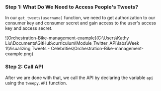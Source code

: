 <!--title={Authorization Keys and Calling API}-->

### Step 1: What Do We Need to Access People's Tweets?

In our `get_tweets(username)` function, we need to get authorization to our consumer key and consumer secret and gain access to the user's access key and access secret.

![Orchestration-Bike-management-example](C:\Users\Kathy Liu\Documents\GitHub\curriculum\Module_Twitter_API\labs\Week 1\Visualizing Tweets - Celebrities\Orchestration-Bike-management-example.png)

### Step 2: Call API

After we are done with that, we call the API by declaring the variable `api` using the `tweepy.API` function.